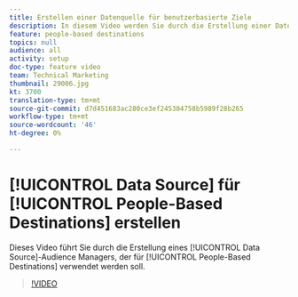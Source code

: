```yaml
---
title: Erstellen einer Datenquelle für benutzerbasierte Ziele
description: In diesem Video werden Sie durch die Erstellung einer Datenquelle in Audience Manager geführt, die für benutzerspezifische Ziele verwendet werden soll.
feature: people-based destinations
topics: null
audience: all
activity: setup
doc-type: feature video
team: Technical Marketing
thumbnail: 29006.jpg
kt: 3700
translation-type: tm+mt
source-git-commit: d7d451683ac280ce3ef245384758b5989f28b265
workflow-type: tm+mt
source-wordcount: '46'
ht-degree: 0%

---
```



# [!UICONTROL Data Source] für [!UICONTROL People-Based Destinations] erstellen

Dieses Video führt Sie durch die Erstellung eines [!UICONTROL Data Source]-Audience Managers, der für [!UICONTROL People-Based Destinations] verwendet werden soll.

>[!VIDEO](https://video.tv.adobe.com/v/29006/?quality=12)
